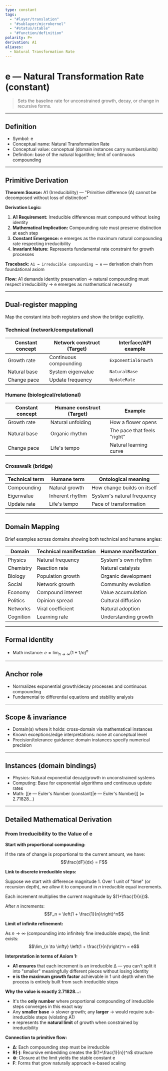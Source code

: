```yaml
---
type: constant
tags:
  - "#layer/translation"
  - "#sublayer/microkernel"
  - "#status/stable"
  - "#function/definition"
polarity: P+
derivation: A1
aliases:
  - Natural Transformation Rate
---
```


# e — Natural Transformation Rate (constant)

> Sets the baseline rate for unconstrained growth, decay, or change in recursive forms.

---

## Definition

- Symbol: e
- Conceptual name: Natural Transformation Rate
- Conceptual value: conceptual (domain instances carry numbers/units)
- Definition: base of the natural logarithm; limit of continuous compounding

---

## Primitive Derivation

**Theorem Source:** A1 (Irreducibility) — "Primitive difference (∆) cannot be decomposed without loss of distinction"

**Derivation Logic:**
1. **A1 Requirement:** Irreducible differences must compound without losing identity
2. **Mathematical Implication:** Compounding rate must preserve distinction at each step
3. **Constant Emergence:** e emerges as the maximum natural compounding rate respecting irreducibility
4. **Invariant Nature:** Represents fundamental rate constraint for growth processes

**Traceback:** `A1 → irreducible compounding → e` — derivation chain from foundational axiom

**Flow:** A1 demands identity preservation → natural compounding must respect irreducibility → e emerges as mathematical necessity

---

## Dual‑register mapping

Map the constant into both registers and show the bridge explicitly.

### Technical (network/computational)

| Constant concept | Network construct (Target) | Interface/API example |
|-----------------|---------------------------|----------------------|
| Growth rate | Continuous compounding | `ExponentialGrowth` |
| Natural base | System eigenvalue | `NaturalBase` |
| Change pace | Update frequency | `UpdateRate` |

### Humane (biological/relational)

| Constant concept | Humane construct (Target) | Example |
|-----------------|---------------------------|---------|
| Growth rate | Natural unfolding | How a flower opens |
| Natural base | Organic rhythm | The pace that feels "right" |
| Change pace | Life's tempo | Natural learning curve |

### Crosswalk (bridge)

| Technical term | Humane term | Ontological meaning |
|---------------|-------------|-------------------|
| Compounding | Natural growth | How change builds on itself |
| Eigenvalue | Inherent rhythm | System's natural frequency |
| Update rate | Life's tempo | Pace of transformation |

---

## Domain Mapping

Brief examples across domains showing both technical and humane angles:

| Domain | Technical manifestation | Humane manifestation |
|--------|------------------------|---------------------|
| Physics | Natural frequency | System's own rhythm |
| Chemistry | Reaction rate | Natural catalysis |
| Biology | Population growth | Organic development |
| Social | Network growth | Community evolution |
| Economy | Compound interest | Value accumulation |
| Politics | Opinion spread | Cultural diffusion |
| Networks | Viral coefficient | Natural adoption |
| Cognition | Learning rate | Understanding growth |

---

## Formal identity

- Math instance: $e = \lim_{n \to \infty} (1 + 1/n)^n$

---

## Anchor role

- Normalizes exponential growth/decay processes and continuous compounding
- Fundamental to differential equations and stability analysis

---

## Scope & invariance

- Domain(s) where it holds: cross-domain via mathematical instances
- Known exceptions/edge interpretations: none at conceptual level
- Precision/tolerance guidance: domain instances specify numerical precision

---

## Instances (domain bindings)

- Physics: Natural exponential decay/growth in unconstrained systems
- Computing: Base for exponential algorithms and continuous update rates
- Math: [[e — Euler's Number (constant)|e — Euler's Number]] (≈ 2.71828...)

---

## Detailed Mathematical Derivation

### From Irreducibility to the Value of e

**Start with proportional compounding:**

If the rate of change is proportional to the current amount, we have:
$$\frac{dF}{dx} = F$$

**Link to discrete irreducible steps:**

Suppose we start with difference magnitude 1. Over 1 unit of "time" (or recursion depth), we allow it to compound in $n$ irreducible equal increments.

Each increment multiplies the current magnitude by $(1+\frac{1}{n})$.

After $n$ increments:
$$F_n = \left(1 + \frac{1}{n}\right)^n$$

**Limit of infinite refinement:**

As $n \to \infty$ (compounding into infinitely fine irreducible steps), the limit exists:
$$\lim_{n \to \infty} \left(1 + \frac{1}{n}\right)^n = e$$

**Interpretation in terms of Axiom 1:**

- **A1 ensures** that each increment is an irreducible ∆ — you can't split it into "smaller" meaningfully different pieces without losing identity
- **e is the maximum growth factor** achievable in 1 unit depth when the process is entirely built from such irreducible steps

**Why the value is exactly 2.71828…:**

- It's the **only number** where proportional compounding of irreducible steps converges in this exact way
- Any **smaller base** → slower growth; any **larger** → would require sub-irreducible steps (violating A1)
- e represents the **natural limit** of growth when constrained by irreducibility

**Connection to primitive flow:**
- **∆**: Each compounding step must be irreducible
- **R(·)**: Recursive embedding creates the $(1+\frac{1}{n})^n$ structure
- **⊚**: Closure at the limit yields the stable constant e
- **F**: Forms that grow naturally approach e-based scaling